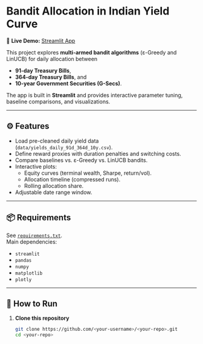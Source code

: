 # Bandit Allocation in Indian Yield Curve

📍 **Live Demo:** [Streamlit App](https://bandit-yield-allocator-bandit-adhiraj.streamlit.app/)  


This project explores **multi-armed bandit algorithms** (ε-Greedy and LinUCB) for daily allocation between  
- **91-day Treasury Bills**,  
- **364-day Treasury Bills**, and  
- **10-year Government Securities (G-Secs)**.  

The app is built in **Streamlit** and provides interactive parameter tuning, baseline comparisons, and visualizations.

---

## ⚙️ Features
- Load pre-cleaned daily yield data (`data/yields_daily_91d_364d_10y.csv`).
- Define reward proxies with duration penalties and switching costs.
- Compare baselines vs. ε-Greedy vs. LinUCB bandits.
- Interactive plots:
  - Equity curves (terminal wealth, Sharpe, return/vol).
  - Allocation timeline (compressed runs).
  - Rolling allocation share.
- Adjustable date range window.

---

## 📦 Requirements
See [`requirements.txt`](requirements.txt).  
Main dependencies:
- `streamlit`
- `pandas`
- `numpy`
- `matplotlib`
- `plotly`

---

## 🚀 How to Run

1. **Clone this repository**
   ```bash
   git clone https://github.com/<your-username>/<your-repo>.git
   cd <your-repo>
